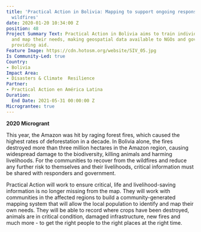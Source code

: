 ```yaml
---
title: 'Practical Action in Bolivia: Mapping to support ongoing response to the Bolivian
  wildfires'
date: 2020-01-20 10:34:00 Z
position: 48
Project Summary Text: Practical Action in Bolivia aims to train individuals to identify
  and map their needs, making geospatial data available to NGOs and government agencies
  providing aid.
Feature Image: https://cdn.hotosm.org/website/SIV_05.jpg
Is Community-Led: true
Country:
- Bolivia
Impact Area:
- Disasters & Climate  Resilience
Partner:
- Practical Action en América Latina
Duration:
  End Date: 2021-05-31 00:00:00 Z
Micrograntee: true
---
```


**2020 Microgrant**
 
This year, the Amazon was hit by raging forest fires, which caused the highest rates of deforestation in a decade. In Bolivia alone, the fires destroyed more than three million hectares in the Amazon region, causing widespread damage to the biodiversity, killing animals and harming livelihoods. For the communities to recover from the wildfires and reduce any further risk to themselves and their livelihoods, critical information must be shared with responders and government. 
 
Practical Action will work to ensure critical, life and livelihood-saving information is no longer missing from the map. They will work with communities in the affected regions to build a community-generated mapping system that will allow the local population to identify and map their own needs. They will be able to record where crops have been destroyed, animals are in critical condition, damaged infrastructure, new fires and much more - to get the right people to the right places at the right time.